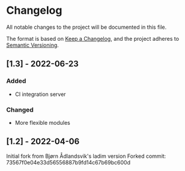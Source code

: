 # Changelog

All notable changes to the project will be documented in this file.

The format is based on [Keep a Changelog](https://keepachangelog.com/en/1.0.0/),
and the project adheres to [Semantic Versioning](https://semver.org/spec/v2.0.0.html).

## [1.3] - 2022-06-23
### Added
- CI integration server
### Changed
- More flexible modules

## [1.2] - 2022-04-06

Initial fork from Bjørn Ådlandsvik's ladim version
Forked commit: 73567f0e04e33d56556887b9fd14c67b69bc600d
